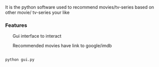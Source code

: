 It is the python software used to recommend movies/tv-series based on other movie/
tv-series your like

### Features
<ul>Gui interface to interact</ul>
<ul>Recommended movies have link to google/imdb </ul>

##
```
python gui.py
```

##